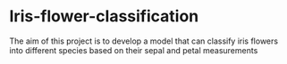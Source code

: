 # Iris-flower-classification
The aim of this project is to develop a model that can classify iris flowers into different species based on their sepal and petal measurements
